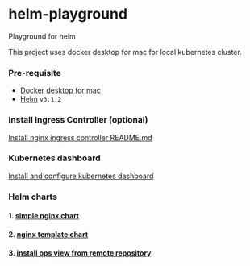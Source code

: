 # helm-playground

Playground for helm

This project uses docker desktop for mac for local kubernetes cluster.

### Pre-requisite

- [Docker desktop for mac](https://docs.docker.com/docker-for-mac/install/)
- [Helm](https://helm.sh/docs/intro/install/) `v3.1.2`

### Install Ingress Controller (optional)

[Install nginx ingress controller README.md](./ingress-controller-nginx/README.md)

### Kubernetes dashboard

[Install and configure kubernetes dashboard](./kubernetes-dashboard/README.md)

### Helm charts

#### 1. [simple nginx chart](./nginx-basic)

#### 2. [nginx template chart](./nginx-template)

#### 3. [install ops view from remote repository](./kube-ops-view)
        